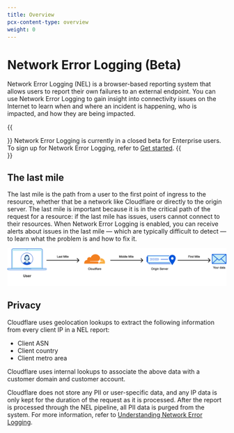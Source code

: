```yaml
---
title: Overview
pcx-content-type: overview
weight: 0
---
```


# Network Error Logging (Beta)

Network Error Logging (NEL) is a browser-based reporting system that allows users to report their own failures to an external endpoint. You can use Network Error Logging to gain insight into connectivity issues on the Internet to learn when and where an incident is happening, who is impacted, and how they are being impacted.

{{<Aside type="note" header="Note">}}
Network Error Logging is currently in a closed beta for Enterprise users. To sign up for Network Error Logging, refer to [Get started](/get-started).
{{</Aside>}}

## The last mile

The last mile is the path from a user to the first point of ingress to the resource, whether that be a network like Cloudflare or directly to the origin server. The last mile is important because it is in the critical path of the request for a resource: if the last mile has issues, users cannot connect to their resources. When Network Error Logging is enabled, you can receive alerts about issues in the last mile — which are typically difficult to detect — to learn what the problem is and how to fix it.

![The last mile diagram](./static/last-mile.png)

## Privacy

Cloudflare uses geolocation lookups to extract the following information from every client IP in a NEL report:

- Client ASN
- Client country
- Client metro area

Cloudflare uses internal lookups to associate the above data with a customer domain and customer account.

Cloudflare does not store any PII or user-specific data, and any IP data is only kept for the duration of the request as it is processed. After the report is processed through the NEL pipeline, all PII data is purged from the system. For more information, refer to [Understanding Network Error Logging](https://support.cloudflare.com/hc/en-us/articles/360050691831-Understanding-Network-Error-Logging).
